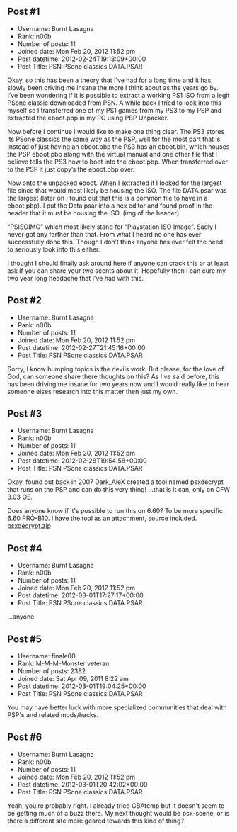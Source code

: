 ## Post #1
- Username: Burnt Lasagna
- Rank: n00b
- Number of posts: 11
- Joined date: Mon Feb 20, 2012 11:52 pm
- Post datetime: 2012-02-24T19:13:09+00:00
- Post Title: PSN PSone classics DATA.PSAR

Okay, so this has been a theory that I've had for a long time and it has slowly been driving me insane the more I think about as the years go by.
I’ve been wondering if it is possible to extract a working PS1 ISO from a legit PSone classic downloaded from PSN. A while back I tried to look into this myself so I transferred one of my PS1 games from my PS3 to my PSP and extracted the eboot.pbp in my PC using PBP Unpacker. 

Now before I continue I would like to make one thing clear. The PS3 stores its PSone classics the same way as the PSP, well for the most part that is. Instead of just having an eboot.pbp the PS3 has an eboot.bin, which houses the PSP eboot.pbp along with the virtual manual and one other file that I believe tells the PS3 how to boot into the eboot.pbp. When transferred over to the PSP it just copy’s the eboot.pbp over. 

Now onto the unpacked eboot. When I extracted it I looked for the largest file since that would most likely be housing the ISO. The file DATA.psar was the largest (later on I found out that this is a common file to have in a eboot.pbp).  I put the Data.psar into a hex editor and found proof in the header that it must be housing the ISO. 
(img of the header)

“PSISOIMG” which most likely stand for “Playstation ISO Image”.  Sadly I never got any farther than that. From what I heard no one has ever successfully done this. Though I don’t think anyone has ever felt the need to seriously look into this either.     

I thought I should finally ask around here if anyone can crack this or at least ask if you can share your two scents about it. Hopefully then I can cure my two year long headache that I’ve had with this.
## Post #2
- Username: Burnt Lasagna
- Rank: n00b
- Number of posts: 11
- Joined date: Mon Feb 20, 2012 11:52 pm
- Post datetime: 2012-02-27T21:45:16+00:00
- Post Title: PSN PSone classics DATA.PSAR

Sorry, I know bumping topics is the devils work.
But please, for the love of God, can someone share there thoughts on this?
As I've said before, this has been driving me insane for two years now and I  would really like to hear someone elses research into this matter then just my own.
## Post #3
- Username: Burnt Lasagna
- Rank: n00b
- Number of posts: 11
- Joined date: Mon Feb 20, 2012 11:52 pm
- Post datetime: 2012-02-28T19:54:58+00:00
- Post Title: PSN PSone classics DATA.PSAR

Okay, found out back in 2007 Dark_AleX created a tool named psxdecrypt that runs on the PSP and can do this very thing!
...that is it can, only on CFW 3.03 OE.

Does anyone know if it's possible to run this on 6.60? To be more specific 6.60 PRO-B10.
I have the tool as an attachment, source included.
[psxdecrypt.zip](https://xentaxbackup.github.io/file/5115_psxdecrypt.zip)
## Post #4
- Username: Burnt Lasagna
- Rank: n00b
- Number of posts: 11
- Joined date: Mon Feb 20, 2012 11:52 pm
- Post datetime: 2012-03-01T17:27:17+00:00
- Post Title: PSN PSone classics DATA.PSAR

...anyone
## Post #5
- Username: finale00
- Rank: M-M-M-Monster veteran
- Number of posts: 2382
- Joined date: Sat Apr 09, 2011 8:22 am
- Post datetime: 2012-03-01T19:04:25+00:00
- Post Title: PSN PSone classics DATA.PSAR

You may have better luck with more specialized communities that deal with PSP's and related mods/hacks.
## Post #6
- Username: Burnt Lasagna
- Rank: n00b
- Number of posts: 11
- Joined date: Mon Feb 20, 2012 11:52 pm
- Post datetime: 2012-03-01T20:42:02+00:00
- Post Title: PSN PSone classics DATA.PSAR

Yeah, you’re probably right. I already tried GBAtemp but it doesn't seem to be getting much of a buzz there.
My next thought would be psx-scene, or is there a different site more geared towards this kind of thing?
